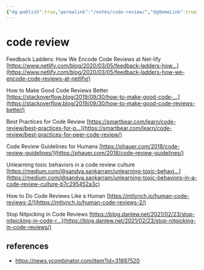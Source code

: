 ```yaml
---
{"dg-publish":true,"permalink":"/notes/code-review/","dgHomeLink":true,"dgPassFrontmatter":false,"dgShowBacklinks":true,"dgShowLocalGraph":false}
---
```


# code review

Feedback Ladders: How We Encode Code Reviews at Net-lify
[https://www.netlify.com/blog/2020/03/05/feedback-ladders-how...](https://www.netlify.com/blog/2020/03/05/feedback-ladders-how-we-encode-code-reviews-at-netlify/)

How to Make Good Code Reviews Better
[https://stackoverflow.blog/2019/09/30/how-to-make-good-code-...](https://stackoverflow.blog/2019/09/30/how-to-make-good-code-reviews-better/)

Best Practices for Code Review
[https://smartbear.com/learn/code-review/best-practices-for-p...](https://smartbear.com/learn/code-review/best-practices-for-peer-code-review/)

Code Review Guidelines for Humans
[https://phauer.com/2018/code-review-guidelines/](https://phauer.com/2018/code-review-guidelines/)

Unlearning toxic behaviors in a code review culture
[https://medium.com/@sandya.sankarram/unlearning-toxic-behavi...](https://medium.com/@sandya.sankarram/unlearning-toxic-behaviors-in-a-code-review-culture-b7c295452a3c)

How to Do Code Reviews Like a Human
[https://mtlynch.io/human-code-reviews-2/](https://mtlynch.io/human-code-reviews-2/)

Stop Nitpicking in Code Reviews
[https://blog.danlew.net/2021/02/23/stop-nitpicking-in-code-r...](https://blog.danlew.net/2021/02/23/stop-nitpicking-in-code-reviews/)

## references

- <https://news.ycombinator.com/item?id=31897520>
